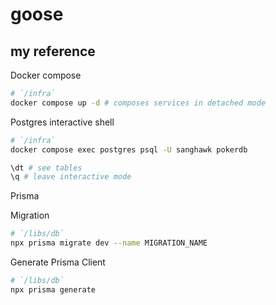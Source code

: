 # goose

## my reference

Docker compose

```bash
# `/infra`
docker compose up -d # composes services in detached mode
```

Postgres interactive shell

```bash
# `/infra`
docker compose exec postgres psql -U sanghawk pokerdb

\dt # see tables
\q # leave interactive mode
```

Prisma

Migration

```bash
# `/libs/db`
npx prisma migrate dev --name MIGRATION_NAME
```

Generate Prisma Client

```bash
# `/libs/db`
npx prisma generate
```
